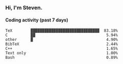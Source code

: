 ### Hi, I'm Steven.

#### Coding activity (past 7 days)
```
TeX        ▓▓▓▓▓▓▓▓▓▓▓▓▓▓▓▓▓▓▓▓▓▓▓▓▓▓▓▓▓▓  83.18%
C          ▓▓                               5.94%
other      ▓                                4.90%
BibTeX                                      2.44%
C++                                         1.65%
Text only                                   1.00%
Bash                                        0.89%
```
